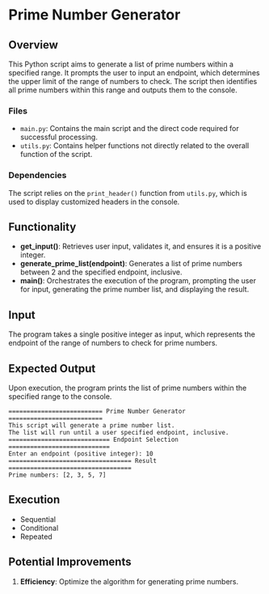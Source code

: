 # Prime Number Generator

## Overview

This Python script aims to generate a list of prime numbers within a specified range. It prompts the user to input an
endpoint, which determines the upper limit of the range of numbers to check. The script then identifies all prime
numbers within this range and outputs them to the console.

### Files

- `main.py`: Contains the main script and the direct code required for successful processing.
- `utils.py`: Contains helper functions not directly related to the overall function of the script.

### Dependencies

The script relies on the `print_header()` function from `utils.py`, which is used to display customized headers in the
console.

## Functionality

- **get_input()**: Retrieves user input, validates it, and ensures it is a positive integer.
- **generate_prime_list(endpoint)**: Generates a list of prime numbers between 2 and the specified endpoint, inclusive.
- **main()**: Orchestrates the execution of the program, prompting the user for input, generating the prime number list,
  and displaying the result.

## Input

The program takes a single positive integer as input, which represents the endpoint of the range of numbers to check for
prime numbers.

## Expected Output

Upon execution, the program prints the list of prime numbers within the specified range to the console.

```
========================== Prime Number Generator ==========================
This script will generate a prime number list.
The list will run until a user specified endpoint, inclusive.
============================ Endpoint Selection ============================
Enter an endpoint (positive integer): 10
================================== Result ==================================
Prime numbers: [2, 3, 5, 7]
```

## Execution

- Sequential
- Conditional
- Repeated

## Potential Improvements

1. **Efficiency**: Optimize the algorithm for generating prime numbers.
